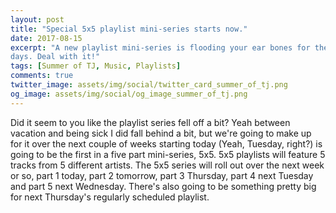 ```yaml
---
layout: post
title: "Special 5x5 playlist mini-series starts now."
date: 2017-08-15
excerpt: "A new playlist mini-series is flooding your ear bones for the next few
days. Deal with it!"
tags: [Summer of TJ, Music, Playlists]
comments: true
twitter_image: assets/img/social/twitter_card_summer_of_tj.png
og_image: assets/img/social/og_image_summer_of_tj.png
---
```


Did it seem to you like the playlist series fell off a bit? Yeah between
vacation and being sick I did fall behind a bit, but we're going to make up for
it over the next couple of weeks starting today (Yeah, Tuesday, right?) is going
to be the first in a five part mini-series, 5x5. 5x5 playlists will feature 5
tracks from 5 different artists. The 5x5 series will roll out over the next week
or so, part 1 today, part 2 tomorrow, part 3 Thursday, part 4 next Tuesday and
part 5 next Wednesday. There's also going to be something pretty big for next
Thursday's regularly scheduled playlist.
